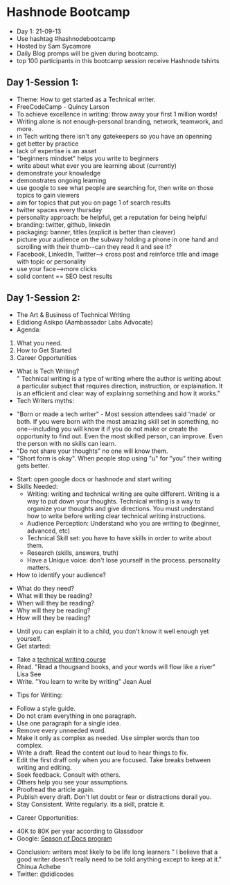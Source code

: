 # Hashnode Bootcamp
* Day 1: 21-09-13
* Use hashtag #hashnodebootcamp 
* Hosted by Sam Sycamore
* Daily Blog promps will be given during bootcamp. 
* top 100 participants in this bootcamp session receive Hashnode tshirts 

## Day 1-Session 1: 
* Theme:  How to get started as a Technical writer. 
* FreeCodeCamp - Quincy Larson
* To achieve excellence in writing: throw away your first 1 million words!  
* Writing alone is not enough-personal branding, network, teamwork, and more. 
* in Tech writing there isn't any gatekeepers so you have an openning 
* get better by practice 
* lack of expertise is an asset
* "beginners mindset" helps you write to beginners 
* write about what ever you are learning about (currently) 
* demonstrate your knowledge
* demonstrates ongoing learning
* use google to see what people are searching for, then write on those topics to gain viewers 
* aim for topics that put you on page 1 of search results 
* twitter spaces every thursday 
* personality approach: be helpful, get a reputation for being helpful 
* branding: twitter, github, linkedin 
* packaging: banner, titles (explicit is better than cleaver) 
* picture your audience on the subway holding a phone in one hand and scrolling with their thumb--can they read it and see it? 
* Facebook, LinkedIn, Twitter--> cross post and reinforce title and image with topic or personality 
* use your face-->more clicks 
* solid content == SEO best results 


## Day 1-Session 2: 
* The Art & Business of Technical Writing 
* Edidiong Asikpo (Aambassador Labs Advocate) 
* Agenda: 
1. What you need. 
2. How to Get Started 
3. Career Opportunities 
* What is Tech Writing?  
" Technical writing is a type of writing where the author is writing about a particular subject that requires direction, instruction, or explaination.  It is an efficient and clear way of explainng something and how it works." 
* Tech Writers myths: 
- "Born or made a tech writer" - Most session attendees said 'made' or both. 
   If you were born with the most amazing skill set in something, no one--including
   you will know it if you do not make or create the opportunity to find out. 
   Even the most skilled person, can improve. 
   Even the person with no skills can learn. 
- "Do not share your thoughts" no one will know them. 
- "Short form is okay".  When people stop using "u" for "you" their writing gets better. 
* Start: open google docs or hashnode and start writing 
* Skills Needed: 
  - Writing: writing and technical writing are quite different. Writing is a way to put down your thoughts.  Technical writing is a way to organize your thoughts and give directions. You must understand how to write before writing clear technical writing instructions. 
  - Audience Perception: Understand who you are writing to (beginner, advanced, etc) 
  - Technical Skill set: you have to have skills in order to write about them. 
  - Research (skills, answers, truth) 
  - Have a Unique voice: don't lose yourself in the process.  personality matters. 
* How to identify your audience? 
- What do they need? 
- What will they be reading? 
- When will they be reading? 
- Why will they be reading? 
- How will they be reading? 
* Until you can explain it to a child, you don't know it well enough yet yourself.
* Get started: 
- Take a [technical writing course](https://developers.google.com/tech-writing)
- Read. "Read a thougsand books, and your words will flow like a river" Lisa See 
- Write. "You learn to write by writing" Jean Auel
* Tips for Writing: 
- Follow a style guide. 
- Do not cram everything in one paragraph. 
- Use one paragraph for a single idea. 
- Remove every unneeded word. 
- Make it only as complex as needed. Use simpler words than too complex. 
- Write a draft.  Read the content out loud to hear things to fix. 
- Edit the first draff only when you are focused.  Take breaks between writing and editing. 
- Seek feedback. Consult with others. 
- Others help you see your assumptions. 
- Proofread the article again. 
- Publish every draft.  Don't let doubt or fear or distractions derail you. 
- Stay Consistent. Write regularly.  its a skill, pratcie it. 
* Career Opportunities: 
- 40K to 80K per year according to Glassdoor 
- Google: [Season of Docs program](https://developers.google.com/season-of-docs)
* Conclusion: writers most likely to be life long learners 
" I believe that a good writer doesn't really need to be told anything except to keep at it." Chinua Achebe
* Twitter: @didicodes
